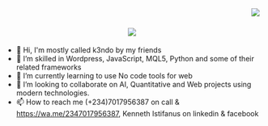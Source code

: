 <img align='right' src='https://visitor-badge.laobi.icu/badge?page_id=salesp07.salesp07' />

<h1 align='center'>

  <img src="https://readme-typing-svg.heroku.com/?font=Righteius&size">

</h1>

- 👋 Hi, I'm mostly called k3ndo by my friends
- 👀 I’m skilled in Wordpress, JavaScript, MQL5, Python and some of their related frameworks 
- 🌱 I’m currently learning to use No code tools for web
- 💞️ I’m looking to collaborate on AI, Quantitative and Web projects using modern technologies.
- 📫 How to reach me (+234)7017956387 on call & https://wa.me/2347017956387, Kenneth Istifanus on linkedin & facebook

<!---
realkendo/realkendo is a ✨ special ✨ repository because its `README.md` (this file) appears on your GitHub profile.
You can click the Preview link to take a look at your changes.
--->
